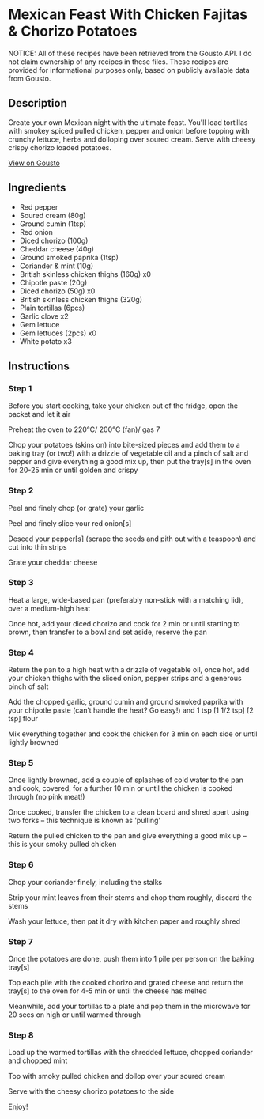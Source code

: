 # Mexican Feast With Chicken Fajitas & Chorizo Potatoes

NOTICE: All of these recipes have been retrieved from the Gousto API. I do not claim ownership of any recipes in these files. These recipes are provided for informational purposes only, based on publicly available data from Gousto.

## Description

Create your own Mexican night with the ultimate feast. You'll load tortillas with smokey spiced pulled chicken, pepper and onion before topping with crunchy lettuce, herbs and dolloping over soured cream. Serve with cheesy crispy chorizo loaded potatoes. 

[View on Gousto](https://www.gousto.co.uk/recipes/cookbook/mexican-feast-with-smokey-chicken-faijtas-cheesy-chorizo-potatoes)

## Ingredients

- Red pepper
- Soured cream (80g)
- Ground cumin (1tsp)
- Red onion
- Diced chorizo (100g)
- Cheddar cheese (40g)
- Ground smoked paprika (1tsp)
- Coriander & mint (10g)
- British skinless chicken thighs (160g) x0
- Chipotle paste (20g)
- Diced chorizo (50g) x0
- British skinless chicken thighs (320g)
- Plain tortillas (6pcs)
- Garlic clove x2
- Gem lettuce
- Gem lettuces (2pcs) x0
- White potato x3

## Instructions


### Step 1

Before you start cooking, take your chicken out of the fridge, open the packet and let it air

Preheat the oven to 220°C/ 200°C (fan)/ gas 7

Chop your potatoes (skins on) into bite-sized pieces and add them to a baking tray (or two!) with a drizzle of vegetable oil and a pinch of salt and pepper and give everything a good mix up, then put the tray[s] in the oven for 20-25 min or until golden and crispy


### Step 2

Peel and finely chop (or grate) your garlic

Peel and finely slice your red onion[s]

Deseed your pepper[s] (scrape the seeds and pith out with a teaspoon) and cut into thin strips

Grate your cheddar cheese


### Step 3

Heat a large, wide-based pan (preferably non-stick with a matching lid), over a medium-high heat

Once hot, add your diced chorizo and cook for 2 min or until starting to brown, then transfer to a bowl and set aside, reserve the pan


### Step 4

Return the pan to a high heat with a drizzle of vegetable oil, once hot, add your chicken thighs with the sliced onion, pepper strips and a generous pinch of salt

Add the chopped garlic, ground cumin and ground smoked paprika with your chipotle paste (can’t handle the heat? Go easy!) and 1 tsp <span class="text-purple">[1 1/2 tsp]</span> <span class="text-danger">[2 tsp]</span> flour

Mix everything together and cook the chicken for 3 min on each side or until lightly browned


### Step 5

Once lightly browned, add a couple of splashes of cold water to the pan and cook, covered, for a further 10 min or until the chicken is cooked through (no pink meat!)

Once cooked, transfer the chicken to a clean board and shred apart using two forks – this technique is known as 'pulling'

Return the pulled chicken to the pan and give everything a good mix up – this is your smoky pulled chicken


### Step 6

Chop your coriander finely, including the stalks

Strip your mint leaves from their stems and chop them roughly, discard the stems

Wash your lettuce, then pat it dry with kitchen paper and roughly shred


### Step 7

Once the potatoes are done, push them into 1 pile per person on the baking tray[s]

Top each pile with the cooked chorizo and grated cheese and return the tray[s] to the oven for 4-5 min or until the cheese has melted

Meanwhile, add your tortillas to a plate and pop them in the microwave for 20 secs on high or until warmed through

### Step 8

Load up the warmed tortillas with the shredded lettuce, chopped coriander and chopped mint

Top with smoky pulled chicken and dollop over your soured cream

Serve with the cheesy chorizo potatoes to the side

Enjoy!

